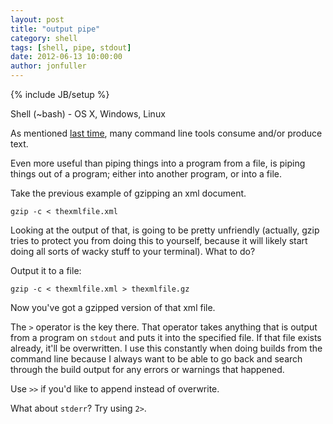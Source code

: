 ```yaml
---
layout: post
title: "output pipe"
category: shell
tags: [shell, pipe, stdout]
date: 2012-06-13 10:00:00
author: jonfuller
---
```

{% include JB/setup %}

Shell (~bash) - OS X, Windows, Linux

As mentioned [last time](http://sep.github.com/shell/2012/06/11/input-pipe), many command line tools consume and/or produce text.

Even more useful than piping things into a program from a file, is piping things out of a program; either into another program, or into a file.

Take the previous example of gzipping an xml document.

    gzip -c < thexmlfile.xml

Looking at the output of that, is going to be pretty unfriendly (actually, gzip tries to protect you from doing this to yourself, because it will likely start doing all sorts of wacky stuff to your terminal).  What to do?

Output it to a file:

    gzip -c < thexmlfile.xml > thexmlfile.gz

Now you've got a gzipped version of that xml file.

The `>` operator is the key there.  That operator takes anything that is output from a program on `stdout` and puts it into the specified file.  If that file exists already, it'll be overwritten.  I use this constantly when doing builds from the command line because I always want to be able to go back and search through the build output for any errors or warnings that happened.

Use `>>` if you'd like to append instead of overwrite.

What about `stderr`?  Try using `2>`.
